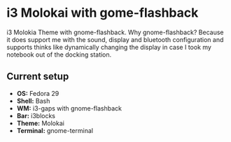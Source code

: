 # i3 Molokai with gome-flashback

i3 Molokia Theme with gnome-flashback.
Why gnome-flashback? Because it does support me with the sound, display and bluetooth configuration and supports thinks like dynamically changing the display in case I took my notebook out of the docking station.

## Current setup

* **OS:** Fedora 29
* **Shell:** Bash
* **WM:** i3-gaps with gnome-flashback
* **Bar:** i3blocks
* **Theme:** Molokai
* **Terminal:** gnome-terminal
